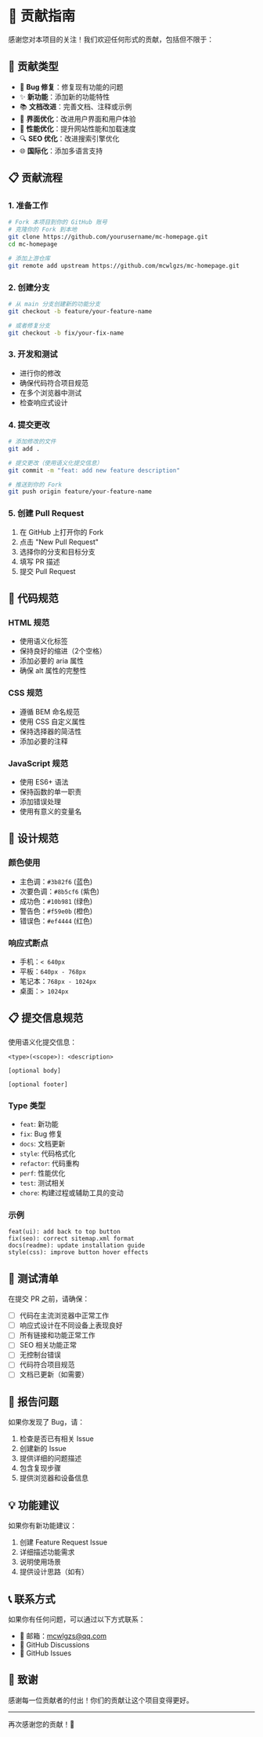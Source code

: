 # 🤝 贡献指南

感谢您对本项目的关注！我们欢迎任何形式的贡献，包括但不限于：

## 🎯 贡献类型

- 🐛 **Bug 修复**：修复现有功能的问题
- ✨ **新功能**：添加新的功能特性
- 📚 **文档改进**：完善文档、注释或示例
- 🎨 **界面优化**：改进用户界面和用户体验
- 🚀 **性能优化**：提升网站性能和加载速度
- 🔍 **SEO 优化**：改进搜索引擎优化
- 🌐 **国际化**：添加多语言支持

## 📋 贡献流程

### 1. 准备工作
```bash
# Fork 本项目到你的 GitHub 账号
# 克隆你的 Fork 到本地
git clone https://github.com/yourusername/mc-homepage.git
cd mc-homepage

# 添加上游仓库
git remote add upstream https://github.com/mcwlgzs/mc-homepage.git
```

### 2. 创建分支
```bash
# 从 main 分支创建新的功能分支
git checkout -b feature/your-feature-name

# 或者修复分支
git checkout -b fix/your-fix-name
```

### 3. 开发和测试
- 进行你的修改
- 确保代码符合项目规范
- 在多个浏览器中测试
- 检查响应式设计

### 4. 提交更改
```bash
# 添加修改的文件
git add .

# 提交更改（使用语义化提交信息）
git commit -m "feat: add new feature description"

# 推送到你的 Fork
git push origin feature/your-feature-name
```

### 5. 创建 Pull Request
1. 在 GitHub 上打开你的 Fork
2. 点击 "New Pull Request"
3. 选择你的分支和目标分支
4. 填写 PR 描述
5. 提交 Pull Request

## 📝 代码规范

### HTML 规范
- 使用语义化标签
- 保持良好的缩进（2个空格）
- 添加必要的 aria 属性
- 确保 alt 属性的完整性

### CSS 规范
- 遵循 BEM 命名规范
- 使用 CSS 自定义属性
- 保持选择器的简洁性
- 添加必要的注释

### JavaScript 规范
- 使用 ES6+ 语法
- 保持函数的单一职责
- 添加错误处理
- 使用有意义的变量名

## 🎨 设计规范

### 颜色使用
- 主色调：`#3b82f6` (蓝色)
- 次要色调：`#8b5cf6` (紫色)
- 成功色：`#10b981` (绿色)
- 警告色：`#f59e0b` (橙色)
- 错误色：`#ef4444` (红色)

### 响应式断点
- 手机：`< 640px`
- 平板：`640px - 768px`
- 笔记本：`768px - 1024px`
- 桌面：`> 1024px`

## 📋 提交信息规范

使用语义化提交信息：

```
<type>(<scope>): <description>

[optional body]

[optional footer]
```

### Type 类型
- `feat`: 新功能
- `fix`: Bug 修复
- `docs`: 文档更新
- `style`: 代码格式化
- `refactor`: 代码重构
- `perf`: 性能优化
- `test`: 测试相关
- `chore`: 构建过程或辅助工具的变动

### 示例
```
feat(ui): add back to top button
fix(seo): correct sitemap.xml format
docs(readme): update installation guide
style(css): improve button hover effects
```

## 🧪 测试清单

在提交 PR 之前，请确保：

- [ ] 代码在主流浏览器中正常工作
- [ ] 响应式设计在不同设备上表现良好
- [ ] 所有链接和功能正常工作
- [ ] SEO 相关功能正常
- [ ] 无控制台错误
- [ ] 代码符合项目规范
- [ ] 文档已更新（如需要）

## 🐛 报告问题

如果你发现了 Bug，请：

1. 检查是否已有相关 Issue
2. 创建新的 Issue
3. 提供详细的问题描述
4. 包含复现步骤
5. 提供浏览器和设备信息

## 💡 功能建议

如果你有新功能建议：

1. 创建 Feature Request Issue
2. 详细描述功能需求
3. 说明使用场景
4. 提供设计思路（如有）

## 📞 联系方式

如果你有任何问题，可以通过以下方式联系：

- 📧 邮箱：mcwlgzs@qq.com
- 💬 GitHub Discussions
- 🐛 GitHub Issues

## 🙏 致谢

感谢每一位贡献者的付出！你们的贡献让这个项目变得更好。

---

再次感谢您的贡献！🎉
